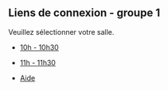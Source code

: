 ## Liens de connexion - groupe 1

Veuillez sélectionner votre salle.

- <a id="one" class="button" href='https://fr.lmgtfy.app/?q=green&iie=0' target='_blank'>10h - 10h30</a>
- <a id="two" class="button" href='https://fr.lmgtfy.app/?q=blue&iie=0' target='_blank'>11h - 11h30</a>

- <a class="button" href='/' target='_blank'>Aide</a>

<script>
    var d = new Date();
var currHour = d.getHours();
if (currHour >= 9 && currHour <= 12) {
    document.getElementById("one").style.fontSize = "16";
} else if (currHour > 12 && currHour < 20) {
    document.getElementById("two").style.fontSize = "16";
}
</script>